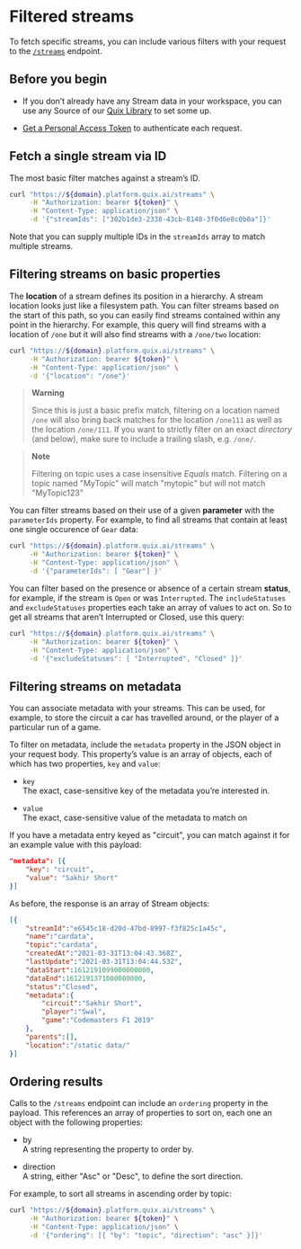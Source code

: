 # Filtered streams

To fetch specific streams, you can include various filters with your
request to the [`/streams`](#) endpoint.

## Before you begin

  - If you don’t already have any Stream data in your workspace, you can
    use any Source of our [Quix
    Library](../../platform/samples/samples.md) to set some up.

  - [Get a Personal Access Token](authenticate.md)
    to authenticate each request.

## Fetch a single stream via ID

The most basic filter matches against a stream’s ID.

``` bash
curl "https://${domain}.platform.quix.ai/streams" \
     -H "Authorization: bearer ${token}" \
     -H "Content-Type: application/json" \
     -d '{"streamIds": ["302b1de3-2338-43cb-8148-3f0d6e8c0b8a"]}'
```

Note that you can supply multiple IDs in the `streamIds` array to match
multiple streams.

## Filtering streams on basic properties

The **location** of a stream defines its position in a hierarchy. A
stream location looks just like a filesystem path. You can filter
streams based on the start of this path, so you can easily find streams
contained within any point in the hierarchy. For example, this query
will find streams with a location of `/one` but it will also find
streams with a `/one/two` location:

``` bash
curl "https://${domain}.platform.quix.ai/streams" \
     -H "Authorization: bearer ${token}" \
     -H "Content-Type: application/json" \
     -d '{"location": "/one"}'
```

> **Warning**
> 
> Since this is just a basic prefix match, filtering on a location named
> `/one` will also bring back matches for the location `/one111` as well
> as the location `/one/111`. If you want to strictly filter on an exact
> *directory* (and below), make sure to include a trailing slash, e.g.
> `/one/`.

> **Note**
> 
> Filtering on topic uses a case insensitive *Equals* match. Filtering
> on a topic named "MyTopic" will match "mytopic" but will not match
> "MyTopic123"

You can filter streams based on their use of a given **parameter** with
the `parameterIds` property. For example, to find all streams that
contain at least one single occurence of `Gear` data:

``` bash
curl "https://${domain}.platform.quix.ai/streams" \
     -H "Authorization: bearer ${token}" \
     -H "Content-Type: application/json" \
     -d '{"parameterIds": [ "Gear"] }'
```

You can filter based on the presence or absence of a certain stream
**status**, for example, if the stream is `Open` or was `Interrupted`.
The `includeStatuses` and `excludeStatuses` properties each take an
array of values to act on. So to get all streams that aren’t Interrupted
or Closed, use this query:

``` bash
curl "https://${domain}.platform.quix.ai/streams" \
     -H "Authorization: bearer ${token}" \
     -H "Content-Type: application/json" \
     -d '{"excludeStatuses": [ "Interrupted", "Closed" ]}'
```

## Filtering streams on metadata

You can associate metadata with your streams. This can be used, for
example, to store the circuit a car has travelled around, or the player
of a particular run of a game.

To filter on metadata, include the `metadata` property in the JSON
object in your request body. This property’s value is an array of
objects, each of which has two properties, `key` and `value`:

  - `key`  
    The exact, case-sensitive key of the metadata you’re interested in.

  - `value`  
    The exact, case-sensitive value of the metadata to match on

If you have a metadata entry keyed as "circuit", you can match against
it for an example value with this payload:

``` json
"metadata": [{
    "key": "circuit",
    "value": "Sakhir Short"
}]
```

As before, the response is an array of Stream objects:

``` json
[{
    "streamId":"e6545c18-d20d-47bd-8997-f3f825c1a45c",
    "name":"cardata",
    "topic":"cardata",
    "createdAt":"2021-03-31T13:04:43.368Z",
    "lastUpdate":"2021-03-31T13:04:44.53Z",
    "dataStart":1612191099000000000,
    "dataEnd":1612191371000000000,
    "status":"Closed",
    "metadata":{
        "circuit":"Sakhir Short",
        "player":"Swal",
        "game":"Codemasters F1 2019"
    },
    "parents":[],
    "location":"/static data/"
}]
```

## Ordering results

Calls to the `/streams` endpoint can include an `ordering` property in
the payload. This references an array of properties to sort on, each one
an object with the following properties:

  - by  
    A string representing the property to order by.

  - direction  
    A string, either "Asc" or "Desc", to define the sort direction.

For example, to sort all streams in ascending order by topic:

``` bash
curl "https://${domain}.platform.quix.ai/streams" \
     -H "Authorization: bearer ${token}" \
     -H "Content-Type: application/json" \
     -d '{"ordering": [{ "by": "topic", "direction": "asc" }]}'
```
